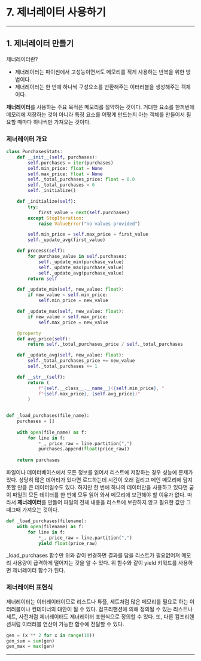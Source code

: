# 7. 제너레이터 사용하기

---

## 1. 제너레이터 만들기

제너레이터란?
- 제너레이터는 파이썬에서 고성능이면서도 메모리를 적게 사용하는 반복을 위한 방법이다.
- 제너레이터는 한 번에 하나씩 구성요소를 반환해주는 이터러블을 생성해주는 객체이다.

**제너레이터**를 사용하는 주요 목적은 메모리를 절약하는 것이다. 거대한 요소를 한꺼번에 메모리에 저장하는 것이 아니라 특정 요소를 어떻게 만드는지
아는 객체를 만들어서 필요할 때마다 하나씩만 가져오는 것이다.


### 제너레이터 개요

```python
class PurchasesStats:
    def __init__(self, purchases):
        self.purchases = iter(purchases)
        self.min_price: float = None
        self.max_price: float = None
        self._total_purchases_price: float = 0.0
        self._total_purchases = 0
        self._initialize()

    def _initialize(self):
        try:
            first_value = next(self.purchases)
        except StopIteration:
            raise ValueError("no values provided")

        self.min_price = self.max_price = first_value
        self._update_avg(first_value)

    def process(self):
        for purchase_value in self.purchases:
            self._update_min(purchase_value)
            self._update_max(purchase_value)
            self._update_avg(purchase_value)
        return self

    def _update_min(self, new_value: float):
        if new_value < self.min_price:
            self.min_price = new_value

    def _update_max(self, new_value: float):
        if new_value > self.max_price:
            self.max_price = new_value

    @property
    def avg_price(self):
        return self._total_purchases_price / self._total_purchases

    def _update_avg(self, new_value: float):
        self._total_purchases_price += new_value
        self._total_purchases += 1

    def __str__(self):
        return (
            f"{self.__class__.__name__}({self.min_price}, "
            f"{self.max_price}, {self.avg_price})"
        )
    

def _load_purchases(file_name):
    purchases = []
    
    with open(file_name) as f:
        for line in f:
            *_, price_raw = line.partition(",")
            purchases.append(float(price_raw))
    
    return purchases
```

파일이나 데이터베이스에서 모든 정보를 읽어서 리스트에 저장하는 경우 성능에 문제가 있다. 상당히 많은 데어티가 있다면 로드하는데 시간이 오래
걸리고 메인 메모리에 담지 못할 만큼 큰 데이터일수도 있다. 하지만 한 번에 하나의 데이터만을 사용하고 있다면 굳이 파일의 모든 데이터를 한 번에
모두 읽어 와서 메모리에 보관해야 할 이유가 없다. 따라서 **제너레이터**를 만들어 파일의 전체 내용을 리스트에 보관하지 않고 필요한 값만
그때그때 가져오는 것이다.

```python
def _load_purchases(filename):
    with open(filename) as f:
        for line in f:
            *_, price_raw = line.partition(",")
            yield float(price_raw)
```

_load_purchases 함수만 위와 같이 변경하면 결과를 담을 리스트가 필요없어져 메모리 사용량이 급격하게 떨어지는 것을 알 수 있다.
위 함수와 같이 yield 키워드를 사용하면 제너레이터 함수가 된다.

### 제너레이터 표현식

제너레이터는 이터레이터이므로 리스트나 튜플, 세트처럼 많은 메모리를 필요로 하는 이터러블이나 컨테이너의 대안이 될 수 있다.
컴프리핸션에 의해 정의될 수 있는 리스트나 세트, 사전처럼 제너레이터도 제너레이터 표현식으로 정의할 수 있다. 
또, 다른 컴프리핸션처럼 이터러블 연산이 가능한 함수에 전달할 수 있다.

```python
gen = (x ** 2 for x in range(10))
gen_sum = sum(gen)
gen_max = max(gen)
```

---


